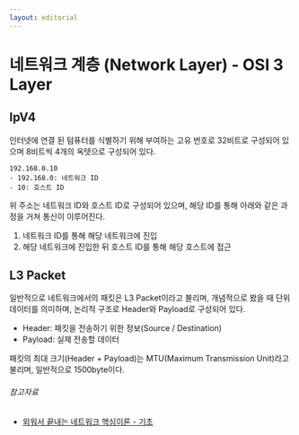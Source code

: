 ```yaml
---
layout: editorial
---
```


# 네트워크 계층 (Network Layer) - OSI 3 Layer

## IpV4

인터넷에 연결 된 텀퓨터를 식별하기 위해 부여하는 고유 번호로 32비트로 구성되어 있으며 8비트씩 4개의 옥텟으로 구성되어 있다.

```
192.168.0.10
- 192.168.0: 네트워크 ID
- 10: 호스트 ID
```

위 주소는 네트워크 ID와 호스트 ID로 구성되어 있으며, 해당 ID를 통해 아래와 같은 과정을 거쳐 통신이 이루어진다.

1. 네트워크 ID를 통해 해당 네트워크에 진입
2. 해당 네트워크에 진입한 뒤 호스트 ID를 통해 해당 호스트에 접근

## L3 Packet

일반적으로 네트워크에서의 패킷은 L3 Packet이라고 불리며, 개념적으로 봤을 때 단위 데이터를 의미하며, 논리적 구조로 Header와 Payload로 구성되어 있다.

- Header: 패킷을 전송하기 위한 정보(Source / Destination)
- Payload: 실제 전송할 데이터

패킷의 최대 크기(Header + Payload)는 MTU(Maximum Transmission Unit)라고 불리며, 일반적으로 1500byte이다.

###### 참고자료

- [외워서 끝내는 네트워크 핵심이론 - 기초](https://www.inflearn.com/course/네트워크-핵심이론-기초)
